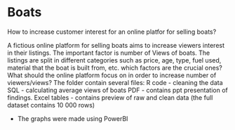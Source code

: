 # Boats

How to increase customer interest for an online platfor for selling boats?

A fictious online platform for selling boats aims to increase viewers interest in their listings. The important factor is number of Views of boats.
The listings are split in different categories such as price, age, type, fuel used, material that the boat is built from, etc.
which factors are the crucial ones? What should the online platform focus on in order to increase number of viewers/views?
The folder contain several files:
R code - cleaning the data
SQL -  calculating average views of boats
PDF - contains ppt presentation of findings. 
Excel tables - contains preview of raw and clean data (the full dataset contains 10 000 rows)

* The graphs were made using PowerBI
